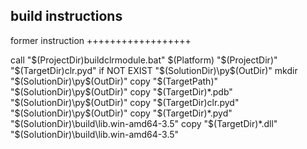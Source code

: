 ﻿build instructions
------------------

former instruction
++++++++++++++++++

call "$(ProjectDir)buildclrmodule.bat" $(Platform) "$(ProjectDir)" "$(TargetDir)clr.pyd"
if NOT EXIST "$(SolutionDir)\py$(OutDir)" mkdir "$(SolutionDir)\py$(OutDir)"
copy "$(TargetPath)" "$(SolutionDir)\py$(OutDir)"
copy "$(TargetDir)*.pdb" "$(SolutionDir)\py$(OutDir)"
copy "$(TargetDir)clr.pyd" "$(SolutionDir)\py$(OutDir)"
copy "$(TargetDir)*.pyd" "$(SolutionDir)\build\lib.win-amd64-3.5"
copy "$(TargetDir)*.dll" "$(SolutionDir)\build\lib.win-amd64-3.5"